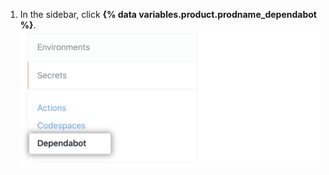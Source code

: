1. In the sidebar, click **{% data variables.product.prodname_dependabot %}**.
   ![{% data variables.product.prodname_dependabot %} secrets sidebar option](/assets/images/help/dependabot/dependabot-secrets.png)
